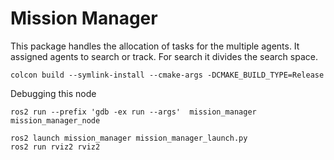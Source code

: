 # Mission Manager

This package handles the allocation of tasks for the multiple agents.
It assigned agents to search or track. For search it divides the search space.

```
colcon build --symlink-install --cmake-args -DCMAKE_BUILD_TYPE=Release
```

Debugging this node
```
ros2 run --prefix 'gdb -ex run --args'  mission_manager mission_manager_node
```

```
ros2 launch mission_manager mission_manager_launch.py
ros2 run rviz2 rviz2
```